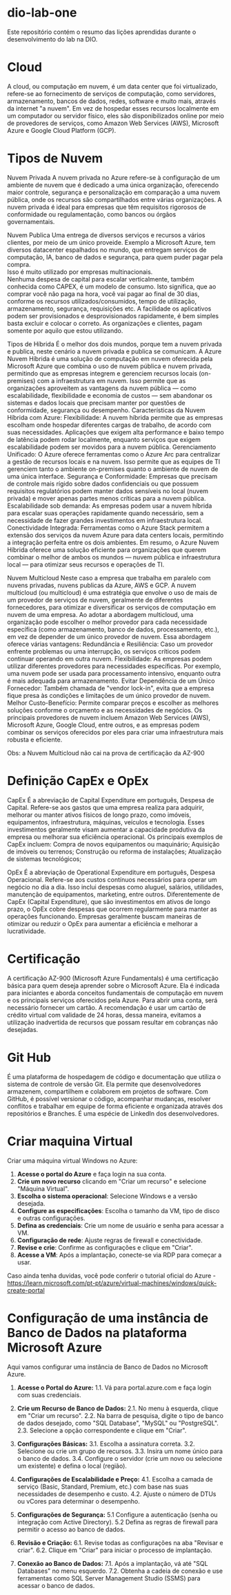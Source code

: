 # dio-lab-one
Este repositório contém o resumo das lições aprendidas durante o desenvolvimento do lab na DIO.

# Cloud
  A cloud, ou computação em nuvem, é um data center que foi virtualizado, refere-se ao fornecimento de serviços de computação, como servidores, armazenamento, bancos de dados, redes, software e muito mais, através da internet "a nuvem". 
  Em vez de hospedar esses recursos localmente em um computador ou servidor físico, eles são disponibilizados online por meio de provedores de serviços, como Amazon Web Services (AWS), Microsoft Azure e Google Cloud Platform (GCP).

# Tipos de Nuvem
  Nuvem Privada
    A nuvem privada no Azure refere-se à configuração de um ambiente de nuvem que é dedicado a uma única organização, oferecendo maior controle, segurança e personalização em comparação a uma nuvem pública, onde os recursos são compartilhados entre várias organizações. A nuvem privada é ideal para empresas que têm requisitos rigorosos de conformidade ou regulamentação, como bancos ou órgãos governamentais.

  Nuvem Publica
    Uma entrega de diversos serviços e recursos a vários clientes, por meio de um único proveide.
	  Exemplo a Microsoft Azure, tem diversos datacenter espalhados no mundo, que entregam serviços de computação, IA, banco de dados e segurança, para quem puder pagar pela compra.	
	  Isso é muito utilizado por empresas multinacionais.	
	  Nenhuma despesa de capital para escalar verticalmente, também conhecida como CAPEX, é um modelo de consumo.
	  Isto significa, que ao comprar você não paga na hora, você vai pagar ao final de 30 dias, conforme os recursos utilizados/consumidos, tempo de utilização, armazenamento, segurança, requisições etc.
	  A facilidade os aplicativos podem ser provisionados e desprovisionados rapidamente, é bem simples basta excluir e colocar o correto.
	  As organizações e clientes, pagam somente por aquilo que estou utilizando.
  
  Tipos de Híbrida
    É o melhor dos dois mundos, porque tem a nuvem privada e publica, neste cenário a nuvem privada e publica se comunicam.
		A Azure Nuvem Híbrida é uma solução de computação em nuvem oferecida pela Microsoft Azure que combina o uso de nuvem pública e nuvem privada, permitindo que as empresas integrem e gerenciem recursos locais (on-premises) com a infraestrutura em nuvem. Isso permite que as organizações aproveitem as vantagens da nuvem pública — como escalabilidade, flexibilidade e economia de custos — sem abandonar os sistemas e dados locais que precisam manter por questões de conformidade, segurança ou desempenho.
  	Características da Nuvem Híbrida com Azure:
	  Flexibilidade: A nuvem híbrida permite que as empresas escolham onde hospedar diferentes cargas de trabalho, de acordo com suas necessidades. Aplicações que exigem alta performance e baixo tempo de latência podem rodar localmente, enquanto serviços que exigem escalabilidade podem ser movidos para a nuvem pública.
    Gerenciamento Unificado: O Azure oferece ferramentas como o Azure Arc para centralizar a gestão de recursos locais e na nuvem. Isso permite que as equipes de TI gerenciem tanto o ambiente on-premises quanto o ambiente de nuvem de uma única interface.
	  Segurança e Conformidade: Empresas que precisam de controle mais rígido sobre dados confidenciais ou que possuem requisitos regulatórios podem manter dados sensíveis no local (nuvem privada) e mover apenas partes menos críticas para a nuvem pública.
	  Escalabilidade sob demanda: As empresas podem usar a nuvem híbrida para escalar suas operações rapidamente quando necessário, sem a necessidade de fazer grandes investimentos em infraestrutura local.
	  Conectividade Integrada: Ferramentas como o Azure Stack permitem a extensão dos serviços da nuvem Azure para data centers locais, permitindo a integração perfeita entre os dois ambientes.
	  Em resumo, o Azure Nuvem Híbrida oferece uma solução eficiente para organizações que querem combinar o melhor de ambos os mundos — nuvem pública e infraestrutura local — para otimizar seus recursos e operações de TI.

  Nuvem Multicloud
    Neste caso a empresa que trabalha em paralelo com nuvens privadas, nuvens publicas da Azure, AWS e GCP.
  	A nuvem multicloud (ou multicloud) é uma estratégia que envolve o uso de mais de um provedor de serviços de nuvem, geralmente de diferentes fornecedores, para otimizar e diversificar os serviços de computação em nuvem de uma empresa. Ao adotar a abordagem multicloud, uma organização pode escolher o melhor provedor para cada necessidade específica (como armazenamento, banco de dados, processamento, etc.), em vez de depender de um único provedor de nuvem.
  	Essa abordagem oferece várias vantagens:
  	Redundância e Resiliência: Caso um provedor enfrente problemas ou uma interrupção, os serviços críticos podem continuar operando em outra nuvem.
	  Flexibilidade: As empresas podem utilizar diferentes provedores para necessidades específicas. Por exemplo, uma nuvem pode ser usada para processamento intensivo, enquanto outra é mais adequada para armazenamento.
	  Evitar Dependência de um Único Fornecedor: Também chamada de "vendor lock-in", evita que a empresa fique presa às condições e limitações de um único provedor de nuvem.
	  Melhor Custo-Benefício: Permite comparar preços e escolher as melhores soluções conforme o orçamento e as necessidades de negócios.
	  Os principais provedores de nuvem incluem Amazon Web Services (AWS), Microsoft Azure, Google Cloud, entre outros, e as empresas podem combinar os serviços oferecidos por eles para criar uma infraestrutura mais robusta e eficiente.

   Obs: a Nuvem Multicloud não cai na prova de certificação da AZ-900

# Definição CapEx e OpEx
  CapEx 
    É a abreviação de Capital Expenditure em português, Despesa de Capital.
    Refere-se aos gastos que uma empresa realiza para adquirir, melhorar ou manter ativos físicos de longo prazo, como imóveis, equipamentos, infraestrutura, máquinas, veículos e tecnologia. Esses investimentos geralmente visam aumentar a capacidade produtiva da empresa ou melhorar sua eficiência operacional.
    Os principais exemplos de CapEx incluem:
      Compra de novos equipamentos ou maquinário;
      Aquisição de imóveis ou terrenos;
      Construção ou reforma de instalações;
      Atualização de sistemas tecnológicos;
      
  OpEx
    É a abreviação de Operational Expenditure em português, Despesa Operacional.
    Refere-se aos custos contínuos necessários para operar um negócio no dia a dia. Isso inclui despesas como aluguel, salários, utilidades, manutenção de equipamentos, marketing, entre outros. Diferentemente de CapEx (Capital Expenditure), que são investimentos em ativos de longo prazo, o OpEx cobre despesas que ocorrem regularmente para manter as operações funcionando.
    Empresas geralmente buscam maneiras de otimizar ou reduzir o OpEx para aumentar a eficiência e melhorar a lucratividade.

# Certificação
  A certificação AZ-900 (Microsoft Azure Fundamentals) é uma certificação básica para quem deseja aprender sobre o Microsoft Azure. Ela é indicada para iniciantes e aborda conceitos fundamentais de computação em nuvem e os principais serviços oferecidos pela Azure.
  Para abrir uma conta, será necessário fornecer um cartão. 
  A recomendação é usar um cartão de crédito virtual com validade de 24 horas, dessa maneira, evitamos a utilização inadvertida de recursos que possam resultar em cobranças não desejadas.

# Git Hub
  É uma plataforma de hospedagem de código e documentação que utiliza o sistema de controle de versão Git. 
  Ela permite que desenvolvedores armazenem, compartilhem e colaborem em projetos de software. 
  Com GitHub, é possível versionar o código, acompanhar mudanças, resolver conflitos e trabalhar em equipe de forma eficiente e organizada através dos repositórios e Branches.
  É uma espécie de LinkedIn dos desenvolvedores.
  
# Criar maquina Virtual
  Criar uma máquina virtual Windows no Azure:
   1. **Acesse o portal do Azure** e faça login na sua conta.
   2. **Crie um novo recurso** clicando em "Criar um recurso" e selecione "Máquina Virtual".
   3. **Escolha o sistema operacional**: Selecione Windows e a versão desejada.
   4. **Configure as especificações**: Escolha o tamanho da VM, tipo de disco e outras configurações.
   5. **Defina as credenciais**: Crie um nome de usuário e senha para acessar a VM.
   6. **Configuração de rede**: Ajuste regras de firewall e conectividade.
   7. **Revise e crie**: Confirme as configurações e clique em "Criar".
   8. **Acesse a VM**: Após a implantação, conecte-se via RDP para começar a usar.

   Caso ainda tenha duvidas, você pode conferir o tutorial oficial do Azure - https://learn.microsoft.com/pt-pt/azure/virtual-machines/windows/quick-create-portal

# Configuração de uma instância de Banco de Dados na plataforma Microsoft Azure
  Aqui vamos configurar uma instância de Banco de Dados no Microsoft Azure.
  1. **Acesse o Portal do Azure:**
     1.1. Vá para portal.azure.com e faça login com suas credenciais.

  2. **Crie um Recurso de Banco de Dados:**
     2.1. No menu à esquerda, clique em "Criar um recurso".
     2.2. Na barra de pesquisa, digite o tipo de banco de dados desejado, como "SQL Database", "MySQL" ou "PostgreSQL".
     2.3. Selecione a opção correspondente e clique em "Criar".
     
  3. **Configurações Básicas:**
     3.1. Escolha a assinatura correta.
     3.2. Selecione ou crie um grupo de recursos.
     3.3. Insira um nome único para o banco de dados.
     3.4. Configure o servidor (crie um novo ou selecione um existente) e defina o local (região).

  4. **Configurações de Escalabilidade e Preço:**
     4.1. Escolha a camada de serviço (Basic, Standard, Premium, etc.) com base nas suas necessidades de desempenho e custo.
     4.2. Ajuste o número de DTUs ou vCores para determinar o desempenho.
     
  5. **Configurações de Segurança:**
     5.1 Configure a autenticação (senha ou integração com Active Directory).
     5.2 Defina as regras de firewall para permitir o acesso ao banco de dados.

  6. **Revisão e Criação:**
     6.1. Revise todas as configurações na aba "Revisar e criar".
     6.2. Clique em "Criar" para iniciar o processo de implantação.

  7. **Conexão ao Banco de Dados:**
     7.1. Após a implantação, vá até "SQL Databases" no menu esquerdo.
     7.2. Obtenha a cadeia de conexão e use ferramentas como SQL Server Management Studio (SSMS) para acessar o banco de dados.

